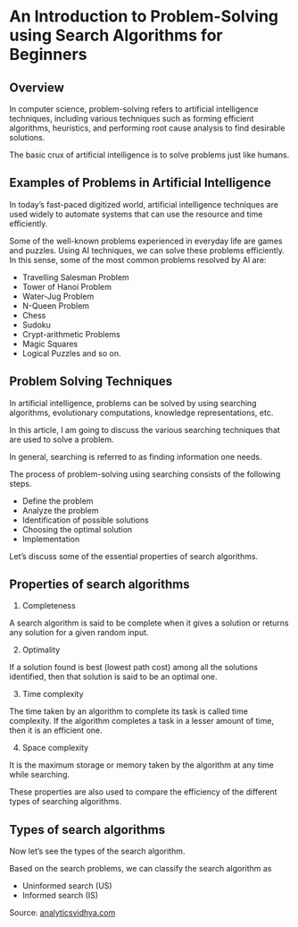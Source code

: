 # An Introduction to Problem-Solving using Search Algorithms for Beginners

## Overview
In computer science, problem-solving refers to artificial intelligence techniques, including various techniques such as forming efficient algorithms, heuristics, and performing root cause analysis to find desirable solutions.

The basic crux of artificial intelligence is to solve problems just like humans.

## Examples of Problems in Artificial Intelligence

In today’s fast-paced digitized world, artificial intelligence techniques are used widely to automate systems that can use the resource and time efficiently. 

Some of the well-known problems experienced in everyday life are games and puzzles. Using AI techniques, we can solve these problems efficiently. In this sense, some of the most common problems resolved by AI are:

- Travelling Salesman Problem
- Tower of Hanoi Problem
- Water-Jug Problem
- N-Queen Problem
- Chess
- Sudoku
- Crypt-arithmetic Problems
- Magic Squares
- Logical Puzzles and so on.

## Problem Solving Techniques

In artificial intelligence, problems can be solved by using searching algorithms, evolutionary computations, knowledge representations, etc.

In this article, I am going to discuss the various searching techniques that are used to solve a problem.

In general, searching is referred to as finding information one needs.

The process of problem-solving using searching consists of the following steps.

- Define the problem
- Analyze the problem
- Identification of possible solutions
- Choosing the optimal solution
- Implementation

Let’s discuss some of the essential properties of search algorithms.

## Properties of search algorithms

1. Completeness

A search algorithm is said to be complete when it gives a solution or returns any solution for a given random input.

2. Optimality

If a solution found is best (lowest path cost) among all the solutions identified, then that solution is said to be an optimal one.

3. Time complexity

The time taken by an algorithm to complete its task is called time complexity. If the algorithm completes a task in a lesser amount of time, then it is an efficient one.

4. Space complexity

It is the maximum storage or memory taken by the algorithm at any time while searching.

These properties are also used to compare the efficiency of the different types of searching algorithms.

## Types of search algorithms
Now let’s see the types of the search algorithm.

Based on the search problems, we can classify the search algorithm as

- Uninformed search (US)
- Informed search (IS)

Source: [analyticsvidhya.com](https://www.analyticsvidhya.com/blog/2021/10/an-introduction-to-problem-solving-using-search-algorithms-for-beginners/)